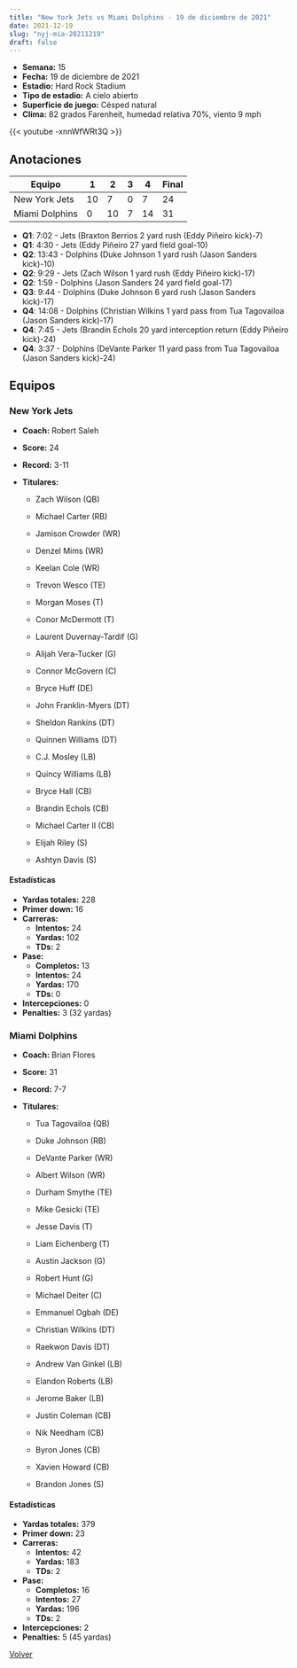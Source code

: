```yaml
---
title: "New York Jets vs Miami Dolphins - 19 de diciembre de 2021"
date: 2021-12-19
slug: "nyj-mia-20211219"
draft: false
---
```


- **Semana:** 15
- **Fecha:** 19 de diciembre de 2021
- **Estadio:** Hard Rock Stadium
- **Tipo de estadio:** A cielo abierto
- **Superficie de juego:** Césped natural
- **Clima:** 82 grados Farenheit, humedad relativa 70%, viento 9 mph


{{< youtube -xnnWfWRt3Q >}}


## Anotaciones
| Equipo | 1 | 2 | 3 | 4 | Final |
|--------|---|---|---|---|-------|
| New York Jets  | 10 | 7 | 0 | 7  | 24 |
| Miami Dolphins  | 0 | 10 | 7 | 14  | 31 |
- **Q1**: 7:02 - Jets (Braxton Berrios 2 yard rush (Eddy Piñeiro kick)-7)
- **Q1**: 4:30 - Jets (Eddy Piñeiro 27 yard field goal-10)
- **Q2**: 13:43 - Dolphins (Duke Johnson 1 yard rush (Jason Sanders kick)-10)
- **Q2**: 9:29 - Jets (Zach Wilson 1 yard rush (Eddy Piñeiro kick)-17)
- **Q2**: 1:59 - Dolphins (Jason Sanders 24 yard field goal-17)
- **Q3**: 9:44 - Dolphins (Duke Johnson 6 yard rush (Jason Sanders kick)-17)
- **Q4**: 14:08 - Dolphins (Christian Wilkins 1 yard pass from Tua Tagovailoa (Jason Sanders kick)-17)
- **Q4**: 7:45 - Jets (Brandin Echols 20 yard interception return (Eddy Piñeiro kick)-24)
- **Q4**: 3:37 - Dolphins (DeVante Parker 11 yard pass from Tua Tagovailoa (Jason Sanders kick)-24)


## Equipos


### New York Jets
* **Coach:** Robert Saleh
* **Score:** 24
* **Record:** 3-11
* **Titulares:** 

  * Zach Wilson (QB) 

  * Michael Carter (RB) 

  * Jamison Crowder (WR) 

  * Denzel Mims (WR) 

  * Keelan Cole (WR) 

  * Trevon Wesco (TE) 

  * Morgan Moses (T) 

  * Conor McDermott (T) 

  * Laurent Duvernay-Tardif (G) 

  * Alijah Vera-Tucker (G) 

  * Connor McGovern (C) 

  * Bryce Huff (DE) 

  * John Franklin-Myers (DT) 

  * Sheldon Rankins (DT) 

  * Quinnen Williams (DT) 

  * C.J. Mosley (LB) 

  * Quincy Williams (LB) 

  * Bryce Hall (CB) 

  * Brandin Echols (CB) 

  * Michael Carter II (CB) 

  * Elijah Riley (S) 

  * Ashtyn Davis (S) 

#### Estadísticas
* **Yardas totales:** 228
* **Primer down:** 16
* **Carreras:**
  * **Intentos:** 24
  * **Yardas:** 102
  * **TDs:** 2
* **Pase:**
  * **Completos:** 13
  * **Intentos:** 24
  * **Yardas:** 170
  * **TDs:** 0
* **Intercepciones:** 0
* **Penalties:** 3 (32 yardas)

### Miami Dolphins
* **Coach:** Brian Flores
* **Score:** 31
* **Record:** 7-7
* **Titulares:** 

  * Tua Tagovailoa (QB) 

  * Duke Johnson (RB) 

  * DeVante Parker (WR) 

  * Albert Wilson (WR) 

  * Durham Smythe (TE) 

  * Mike Gesicki (TE) 

  * Jesse Davis (T) 

  * Liam Eichenberg (T) 

  * Austin Jackson (G) 

  * Robert Hunt (G) 

  * Michael Deiter (C) 

  * Emmanuel Ogbah (DE) 

  * Christian Wilkins (DT) 

  * Raekwon Davis (DT) 

  * Andrew Van Ginkel (LB) 

  * Elandon Roberts (LB) 

  * Jerome Baker (LB) 

  * Justin Coleman (CB) 

  * Nik Needham (CB) 

  * Byron Jones (CB) 

  * Xavien Howard (CB) 

  * Brandon Jones (S) 

#### Estadísticas
* **Yardas totales:** 379
* **Primer down:** 23
* **Carreras:**
  * **Intentos:** 42
  * **Yardas:** 183
  * **TDs:** 2
* **Pase:**
  * **Completos:** 16
  * **Intentos:** 27
  * **Yardas:** 196
  * **TDs:** 2
* **Intercepciones:** 2
* **Penalties:** 5 (45 yardas)


[Volver](/historia/2021)

